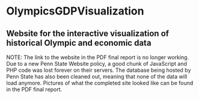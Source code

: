 # OlympicsGDPVisualization
Website for the interactive visualization of historical Olympic and economic data
---

NOTE: The link to the website in the PDF final report is no longer working. Due to a new Penn State Website policy, a good chunk of JavaScript and PHP code was lost forever on their servers. The database being hosted by Penn State has also been cleaned out, meaning that none of the data will load anymore. Pictures of what the completed site looked like can be found in the PDF final report.

